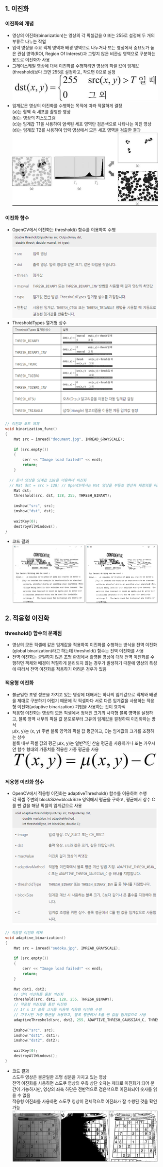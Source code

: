 ## 1. 이진화 
### 이진화의 개념
* 영상의 이진화(binarization)는 영상의 각 픽셀값을 0 또는 255로 설정해 두 개의 부류로 나누는 작업
* 입력 영상을 주요 객체 영역과 배경 영역으로 나누거나 또는 영상에서 중요도가 높은 관심 영역(ROI, Region Of Interest)과 그렇지 않은 비관심 영역으로 구분하는 용도로 이진화가 사용
* 그레이스케일 영상에 대해 이진화를 수행하려면 영상의 픽셀 값이 임계값(threshold)보다 크면 255로 설정하고, 작으면 0으로 설정
<br/> <img src="./img/OCV001.PNG" /> 
* 임계값은 영상의 이진화를 수행하는 목적에 따라 적절하게 결정
<br/> (a)는 혈액 속 세포를 촬영한 영상
<br/> (b)는 영상의 히스토그램 
<br/> (c)는 임계갑 T1을 사용하여 염색된 세포 영역만 검은색으로 나타나는 이진 영상
<br/> (d)는 임계값 T2를 사용하여 입력 영상에서 모든 세포 영역을 검출한 결과
<br/> <img src="./img/OCV002.PNG" /> 
### 이진화 함수 
* OpenCV에서 이진화는 threshold() 함수를 이용하여 수행
<br/> <img src="./img/OCV003.PNG" />
* ThresholdTypes 열거형 상수
<br/> <img src="./img/OCV004.PNG" /> 
```cpp
// 이진화 코드 예제
void binarization_func()
{
	Mat src = imread("document.jpg", IMREAD_GRAYSCALE);

	if (src.empty())
	{
		cerr << "Image load failed!" << endl;
		return;
	}

  // 문서 영상을 임계값 128을 이용하여 이진화 
  // Mat dst = src > 128; // OpenCV에서는 Mat 영상을 부등호 연산자 재정의를 이용하여 간단하게 이진화할 수도 있음
	Mat dst;
	threshold(src, dst, 128, 255, THRESH_BINARY); 

	imshow("src", src);
	imshow("dst", dst);

	waitKey(0);
	destroyAllWindows();
}
```
* 코드 결과 
<br/> <img src="./img/OCV005.PNG" width="600"/> 

## 2. 적응형 이진화 
### threshold() 함수의 문제점 
* 영상의 모든 픽셀에 같은 임계값을 적용하여 이진화를 수행하는 방식을 전역 이진화(global binarization)라고 하는데 threshold() 함수는 전역 이진화를 사용
* 전역 이진화는 균일하지 않은 조명 환경에서 촬영된 영상에 대해 전역 이진화를 수행하면 객체와 배경이 적절하게 분리되지 않는 경우가 발생하기 때문에 영상의 특성에 따라서 전역 이진화를 적용하기 어려운 경우가 있음
### 적응형 이진화 
* 불균일한 조명 성분을 가지고 있는 영상에 대해서는 하나의 임계값으로 객체와 배경을 제대로 구분하기 어렵기 때문에 각 픽셀마다 서로 다른 임계값을 사용하는 적응형 이진화(adaptive binarization) 기법을 사용하는 것이 효과적
* 적응형 이진화는 영상의 모든 픽셀에서 정해진 크기의 사각형 블록 영역을 설정하고, 블록 영역 내부의 픽셀 값 분포로부터 고유의 임계값을 결정하여 이진화하는 방식
<br/> μ(x, y)는 (x, y) 주변 블록 영역의 픽셀 값 평균이고, C는 임계값의 크기를 조정하는 상수
<br/> 블록 내부 픽셀 값의 평균 μ(x, y)는 일반적인 산술 평균을 사용하거나 또는 가우시안 함수 형태의 가중치를 적용한 가중 평균을 사용
<br/> <img src="./img/OCV006.PNG" /> 
### 적응형 이진화 함수
* OpenCV에서 적응형 이진화는 adaptiveThreshold() 함수를 이용하여 수행
<br/> 각 픽셀 주변의 blockSize×blockSize 영역에서 평균을 구하고, 평균에서 상수 C를 뺀 값을 해당 픽셀의 임계값으로 사용
<br/> <img src="./img/OCV007.PNG" /> 
```cpp
// 적응형 이진화 예제
void adaptive_binarization()
{
	Mat src = imread("sudoku.jpg", IMREAD_GRAYSCALE);

	if (src.empty())
	{
		cerr << "Image load failed!" << endl;
		return;
	}

	Mat dst1, dst2;
	// 전역 이진화를 통한 이진화
	threshold(src, dst1, 128, 255, THRESH_BINARY);
	// 적응형 이진화를 통한 이진화
	// 17 x 17 블록 크기를 이용해 적응형 이진화 수행
	// 가우시안 가중 평균을 사용하고, 블록 평균에서 5를 뺀 값을 임계값으로 사용
	adaptiveThreshold(src, dst2, 255, ADAPTIVE_THRESH_GAUSSIAN_C, THRESH_BINARY, 17, 5);

	imshow("src", src);
	imshow("dst1", dst1);
	imshow("dst2", dst2);

	waitKey(0);
	destroyAllWindows();
}
```
* 코드 결과 
<br/> 스도쿠 영상은 불균일한 조명 성분을 가지고 있는 영상
<br/> 전역 이진화를 사용하면 스도쿠 영상의 우측 상단 숫자는 제대로 이진화가 되어 분간이 가능하지만, 영상의 좌측 하단은 전반적으로 검은색으로 이진화되어 숫자를 읽을 수 없음
<br/> 적응형 이진화를 사용하면 스도쿠 영상이 전체적으로 이진화가 잘 수행된 것을 확인 가능
<br/> <img src="./img/OCV008.PNG" width="600"/>
